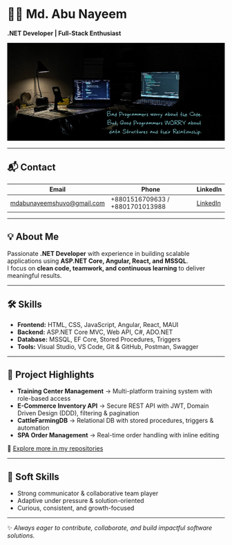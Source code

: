 # 👨‍💻 Md. Abu Nayeem  
**.NET Developer | Full-Stack Enthusiast**

![Cover Image](https://github.com/A-N-Shuvo/Portfolio/blob/main/1000118830_20251003165224987.jpg)

---

## 📬 Contact
| Email | Phone | LinkedIn |
|-------|-------|----------|
| mdabunayeemshuvo@gmail.com | +8801516709633 / +8801701013988 | [LinkedIn](https://www.linkedin.com/in/md-abu-nayeem-shuvo) |

---

## 💡 About Me  
Passionate **.NET Developer** with experience in building scalable applications using **ASP.NET Core, Angular, React, and MSSQL**.  
I focus on **clean code, teamwork, and continuous learning** to deliver meaningful results.  

---

## 🛠️ Skills
- **Frontend:** HTML, CSS, JavaScript, Angular, React, MAUI  
- **Backend:** ASP.NET Core MVC, Web API, C#, ADO.NET  
- **Database:** MSSQL, EF Core, Stored Procedures, Triggers  
- **Tools:** Visual Studio, VS Code, Git & GitHub, Postman, Swagger  

---

## 📂 Project Highlights
- **Training Center Management** → Multi-platform training system with role-based access  
- **E-Commerce Inventory API** → Secure REST API with JWT, Domain Driven Design (DDD), filtering & pagination  
- **CattleFarmingDB** → Relational DB with stored procedures, triggers & automation  
- **SPA Order Management** → Real-time order handling with inline editing  

🔗 [Explore more in my repositories](https://github.com/A-N-Shuvo?tab=repositories)   

---

## 🤝 Soft Skills
- Strong communicator & collaborative team player  
- Adaptive under pressure & solution-oriented  
- Curious, consistent, and growth-focused  

---

✨ *Always eager to contribute, collaborate, and build impactful software solutions.*  
